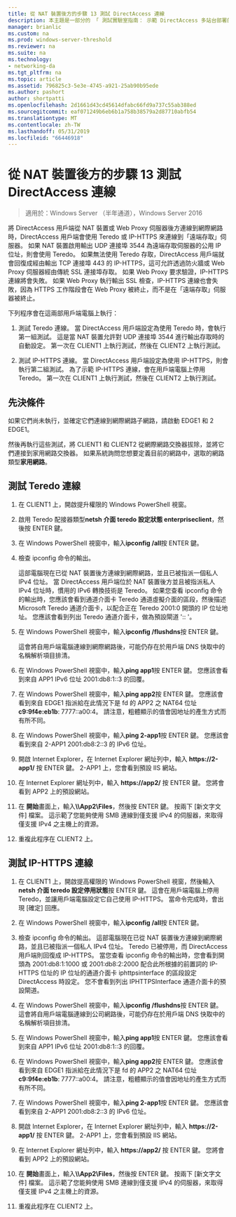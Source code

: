 ```yaml
---
title: 從 NAT 裝置後方的步驟 13 測試 DirectAccess 連線
description: 本主題是一部分的 「 測試實驗室指南： 示範 DirectAccess 多站台部署的 Windows Server 2016
manager: brianlic
ms.custom: na
ms.prod: windows-server-threshold
ms.reviewer: na
ms.suite: na
ms.technology:
- networking-da
ms.tgt_pltfrm: na
ms.topic: article
ms.assetid: 796825c3-5e3e-4745-a921-25ab90b95ede
ms.author: pashort
author: shortpatti
ms.openlocfilehash: 2d1661d43cd45614dfabc66fd9a737c55ab388ed
ms.sourcegitcommit: eaf071249b6eb6b1a758b38579a2d87710abfb54
ms.translationtype: MT
ms.contentlocale: zh-TW
ms.lasthandoff: 05/31/2019
ms.locfileid: "66446918"
---
```

# <a name="step-13-test-directaccess-connectivity-from-behind-a-nat-device"></a>從 NAT 裝置後方的步驟 13 測試 DirectAccess 連線

>適用於：Windows Server （半年通道），Windows Server 2016

將 DirectAccess 用戶端從 NAT 裝置或 Web Proxy 伺服器後方連線到網際網路時，DirectAccess 用戶端會使用 Teredo 或 IP-HTTPS 來連線到「遠端存取」伺服器。 如果 NAT 裝置啟用輸出 UDP 連接埠 3544 為遠端存取伺服器的公用 IP 位址，則會使用 Teredo。 如果無法使用 Teredo 存取，DirectAccess 用戶端就會回復成經由輸出 TCP 連接埠 443 的 IP-HTTPS，這可允許透過防火牆或 Web Proxy 伺服器經由傳統 SSL 連接埠存取。 如果 Web Proxy 要求驗證，IP-HTTPS 連線將會失敗。 如果 Web Proxy 執行輸出 SSL 檢查，IP-HTTPS 連線也會失敗，因為 HTTPS 工作階段會在 Web Proxy 被終止，而不是在「遠端存取」伺服器被終止。  
  
下列程序會在這兩部用戶端電腦上執行：  
  
1. 測試 Teredo 連線。 當 DirectAccess 用戶端設定為使用 Teredo 時，會執行第一組測試。 這是當 NAT 裝置允許對 UDP 連接埠 3544 進行輸出存取時的自動設定。 第一次在 CLIENT1 上執行測試，然後在 CLIENT2 上執行測試。  
  
2. 測試 IP-HTTPS 連線。 當 DirectAccess 用戶端設定為使用 IP-HTTPS，則會執行第二組測試。 為了示範 IP-HTTPS 連線，會在用戶端電腦上停用 Teredo。 第一次在 CLIENT1 上執行測試，然後在 CLIENT2 上執行測試。  
  
## <a name="prerequisites"></a>先決條件  
如果它們尚未執行，並確定它們連線到網際網路子網路，請啟動 EDGE1 和 2 EDGE1。  
  
然後再執行這些測試，將 CLIENT1 和 CLIENT2 從網際網路交換器拔除，並將它們連接到家用網路交換器。 如果系統詢問您想要定義目前的網路中，選取的網路類型**家用網路**。  
  
## <a name="TeredoCLIENT1"></a>測試 Teredo 連線  
  
1. 在 CLIENT1 上，開啟提升權限的 Windows PowerShell 視窗。  
  
2. 啟用 Teredo 配接器類型**netsh 介面 teredo 設定狀態 enterpriseclient**，然後按 ENTER 鍵。  
  
3. 在 Windows PowerShell 視窗中，輸入**ipconfig /all**按 ENTER 鍵。  
  
4. 檢查 ipconfig 命令的輸出。  
  
   這部電腦現在已從 NAT 裝置後方連線到網際網路，並且已被指派一個私人 IPv4 位址。 當 DirectAccess 用戶端位於 NAT 裝置後方並且被指派私人 IPv4 位址時，慣用的 IPv6 轉換技術是 Teredo。 如果您查看 ipconfig 命令的輸出時，您應該會看到通道介面卡 Teredo 通道虛擬介面的區段，然後描述 Microsoft Teredo 通道介面卡，以配合正在 Teredo 2001:0 開頭的 IP 位址地址。 您應該會看到列出 Teredo 通道介面卡，做為預設閘道 ':: '。  
  
5. 在 Windows PowerShell 視窗中，輸入**ipconfig /flushdns**按 ENTER 鍵。  
  
   這會將自用戶端電腦連線到網際網路後，可能仍存在於用戶端 DNS 快取中的名稱解析項目排清。  
  
6. 在 Windows PowerShell 視窗中，輸入**ping app1**按 ENTER 鍵。 您應該會看到來自 APP1 IPv6 位址 2001:db8:1::3 的回覆。  
  
7. 在 Windows PowerShell 視窗中，輸入**ping app2**按 ENTER 鍵。 您應該會看到來自 EDGE1 指派給在此情況下是 fd 的 APP2 之 NAT64 位址**c9:9f4e:eb1b**: 7777::a00:4。 請注意，粗體顯示的值會因地址的產生方式而有所不同。  
  
8. 在 Windows PowerShell 視窗中，輸入**ping 2-app1**按 ENTER 鍵。 您應該會看到來自 2-APP1 2001:db8:2::3 的 IPv6 位址。  
  
9. 開啟 Internet Explorer，在 Internet Explorer 網址列中，輸入 **https://2-app1/** 按 ENTER 鍵。 2-APP1 上，您會看到預設 IIS 網站。  
  
10. 在 Internet Explorer 網址列中，輸入 **https://app2/** 按 ENTER 鍵。 您將會看到 APP2 上的預設網站。  
  
11. 在 **開始**畫面上，輸入<strong>\\\App2\Files</strong>，然後按 ENTER 鍵。 按兩下 [新文字文件] 檔案。 這示範了您能夠使用 SMB 連線到僅支援 IPv4 的伺服器，來取得僅支援 IPv4 之主機上的資源。  
  
12. 重複此程序在 CLIENT2 上。  
  
## <a name="IPHTTPS_CLIENT1"></a>測試 IP-HTTPS 連線  
  
1. 在 CLIENT1 上，開啟提高權限的 Windows PowerShell 視窗，然後輸入**netsh 介面 teredo 設定停用狀態**按 ENTER 鍵。 這會在用戶端電腦上停用 Teredo，並讓用戶端電腦設定它自己使用 IP-HTTPS。 當命令完成時，會出現 [確定]  回應。  
  
2. 在 Windows PowerShell 視窗中，輸入**ipconfig /all**按 ENTER 鍵。  
  
3. 檢查 ipconfig 命令的輸出。 這部電腦現在已從 NAT 裝置後方連線到網際網路，並且已被指派一個私人 IPv4 位址。 Teredo 已被停用，而 DirectAccess 用戶端則回復成 IP-HTTPS。 當您查看 ipconfig 命令的輸出時，您會看到開頭為 2001:db8:1:1000 或 2001:db8:2:2000 配合此所根據的前置詞的 IP-HTTPS 位址的 IP 位址的通道介面卡 iphttpsinterface 的區段設定 DirectAccess 時設定。 您不會看到列出 IPHTTPSInterface 通道介面卡的預設閘道。  
  
4. 在 Windows PowerShell 視窗中，輸入**ipconfig /flushdns**按 ENTER 鍵。 這會將自用戶端電腦連線到公司網路後，可能仍存在於用戶端 DNS 快取中的名稱解析項目排清。  
  
5. 在 Windows PowerShell 視窗中，輸入**ping app1**按 ENTER 鍵。 您應該會看到來自 APP1 IPv6 位址 2001:db8:1::3 的回覆。  
  
6. 在 Windows PowerShell 視窗中，輸入**ping app2**按 ENTER 鍵。 您應該會看到來自 EDGE1 指派給在此情況下是 fd 的 APP2 之 NAT64 位址**c9:9f4e:eb1b**: 7777::a00:4。 請注意，粗體顯示的值會因地址的產生方式而有所不同。  
  
7. 在 Windows PowerShell 視窗中，輸入**ping 2-app1**按 ENTER 鍵。 您應該會看到來自 2-APP1 2001:db8:2::3 的 IPv6 位址。  
  
8. 開啟 Internet Explorer，在 Internet Explorer 網址列中，輸入 **https://2-app1/** 按 ENTER 鍵。 2-APP1 上，您會看到預設 IIS 網站。  
  
9. 在 Internet Explorer 網址列中，輸入 **https://app2/** 按 ENTER 鍵。 您將會看到 APP2 上的預設網站。  
  
10. 在 **開始**畫面上，輸入<strong>\\\App2\Files</strong>，然後按 ENTER 鍵。 按兩下 [新文字文件] 檔案。 這示範了您能夠使用 SMB 連線到僅支援 IPv4 的伺服器，來取得僅支援 IPv4 之主機上的資源。  
  
11. 重複此程序在 CLIENT2 上。  
  


